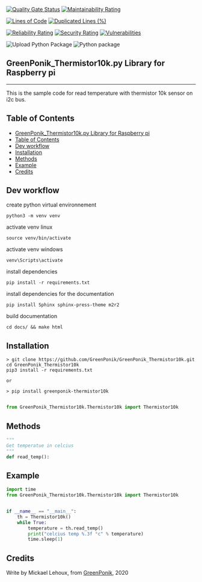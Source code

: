 [![Quality Gate Status](https://sonarcloud.io/api/project_badges/measure?project=GreenPonik_GreenPonik_Thermistor10k&metric=alert_status)](https://sonarcloud.io/dashboard?id=GreenPonik_GreenPonik_Thermistor10k)
[![Maintainability Rating](https://sonarcloud.io/api/project_badges/measure?project=GreenPonik_GreenPonik_Thermistor10k&metric=sqale_rating)](https://sonarcloud.io/dashboard?id=GreenPonik_GreenPonik_Thermistor10k)

[![Lines of Code](https://sonarcloud.io/api/project_badges/measure?project=GreenPonik_GreenPonik_Thermistor10k&metric=ncloc)](https://sonarcloud.io/dashboard?id=GreenPonik_GreenPonik_Thermistor10k)
[![Duplicated Lines (%)](https://sonarcloud.io/api/project_badges/measure?project=GreenPonik_GreenPonik_Thermistor10k&metric=duplicated_lines_density)](https://sonarcloud.io/dashboard?id=GreenPonik_GreenPonik_Thermistor10k)

[![Reliability Rating](https://sonarcloud.io/api/project_badges/measure?project=GreenPonik_GreenPonik_Thermistor10k&metric=reliability_rating)](https://sonarcloud.io/dashboard?id=GreenPonik_GreenPonik_Thermistor10k)
[![Security Rating](https://sonarcloud.io/api/project_badges/measure?project=GreenPonik_GreenPonik_Thermistor10k&metric=security_rating)](https://sonarcloud.io/dashboard?id=GreenPonik_GreenPonik_Thermistor10k)
[![Vulnerabilities](https://sonarcloud.io/api/project_badges/measure?project=GreenPonik_GreenPonik_Thermistor10k&metric=vulnerabilities)](https://sonarcloud.io/dashboard?id=GreenPonik_GreenPonik_Thermistor10k)


![Upload Python Package](https://github.com/GreenPonik/GreenPonik_Thermistor10k/workflows/Upload%20Python%20Package/badge.svg?event=release)
![Python package](https://github.com/GreenPonik/GreenPonik_Thermistor10k/workflows/Python%20package/badge.svg?event=push)


## GreenPonik_Thermistor10k.py Library for Raspberry pi
---------------------------------------------------------
This is the sample code for read temperature with thermistor 10k sensor on i2c bus.


## Table of Contents

- [GreenPonik_Thermistor10k.py Library for Raspberry pi](#greenponikthermistor10kpy-library-for-raspberry-pi)
- [Table of Contents](#table-of-contents)
- [Dev workflow](#dev-workflow)
- [Installation](#installation)
- [Methods](#methods)
- [Example](#example)
- [Credits](#credits)

## Dev workflow
create python virtual environnement
```shell
python3 -m venv venv
```
activate venv linux
```shell
source venv/bin/activate
```
activate venv windows
```
venv\Scripts\activate
```
install dependencies
```shell
pip install -r requirements.txt
```
install dependencies for the documentation
```shell
pip install Sphinx sphinx-press-theme m2r2
```
build documentation
```shell
cd docs/ && make html
```

## Installation
```shell
> git clone https://github.com/GreenPonik/GreenPonik_Thermistor10k.git
cd GreenPonik_Thermistor10k
pip3 install -r requirements.txt

or 

> pip install greenponik-thermistor10k
```
```Python

from GreenPonik_Thermistor10k.Thermistor10k import Thermistor10k

```

## Methods

```python
"""
Get temperatue in celcius
"""
def read_temp():

```

## Example


```Python
import time
from GreenPonik_Thermistor10k.Thermistor10k import Thermistor10k


if __name__ == "__main__":
    th = Thermistor10k()
    while True:
        temperature = th.read_temp()
        print("celcius temp %.3f °c" % temperature)
        time.sleep(1)

```

## Credits
Write by Mickael Lehoux, from [GreenPonik](https://www.greenponik.com), 2020
